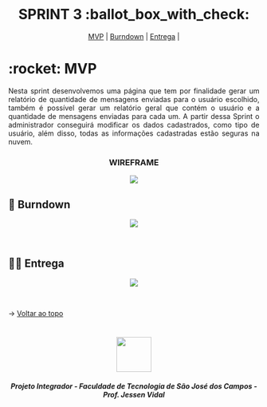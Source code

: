 ﻿
<br id="topo">
 
<h1 align="center"> SPRINT 3 :ballot_box_with_check: </h1>

<p align="center">
    <a href="#mvp">MVP</a> | 
    <a href="#burndown">Burndown</a> | 
    <a href="#entrega">Entrega</a> | 
</p>
<span id="mvp">
 
<h1> :rocket: MVP </h1>
<p align="justify">Nesta sprint desenvolvemos uma página que tem por finalidade gerar um relatório de quantidade de mensagens enviadas para o usuário escolhido, também é possível gerar um relatório geral que contém o usuário e a quantidade de mensagens enviadas para cada um. A partir dessa Sprint o administrador conseguirá modificar os dados cadastrados, como tipo de usuário, além disso, todas as informações cadastradas estão seguras na nuvem. </p>
  
  
 <h3 align="center"> WIREFRAME </h3>
<p align="center"> <img src = "https://github.com/Equipe3-API/API-2-Semestre/blob/main/Imagens%20README/MVP_3%C2%B0Sprint.png" height=""/></p>

  
<span id="burndown">
 
## :pushpin: Burndown
<p align="center"> <img src = "https://github.com/Equipe3-API/API-2-Semestre/blob/main/Artefatos/burndown/burndown_3.PNG"></p>
<br>

  
 <span id="entrega">
 
## 👩‍💻 Entrega
<p align="center"> <img src = "https://github.com/Equipe3-API/API-2-Semestre/blob/main/Imagens%20README/Gif-Sprint3.gif"></p>
<br>
   
  → [Voltar ao topo](#topo)
<h1 align="center"> <img src = "https://fatecsjc-prd.azurewebsites.net/images/logo/fatecsjc_400x192.png" height="70"  align="auto">
<h5 align="center"> Projeto Integrador - Faculdade de Tecnologia de São José dos Campos - Prof. Jessen Vidal </h5>
